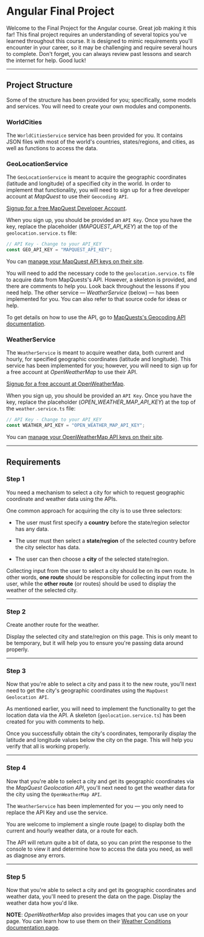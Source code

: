 # Angular Final Project

Welcome to the Final Project for the Angular course. Great job making it this far! This final project requires an understanding of several topics you've learned throughout this course. It is designed to mimic requirements you'll encounter in your career, so it may be challenging and require several hours to complete. Don't forget, you can always review past lessons and search the internet for help. Good luck!

---

## Project Structure

Some of the structure has been provided for you; specifically, some models and services. You will need to create your own modules and components.

### WorldCities

The `WorldCitiesService` service has been provided for you. It contains JSON files with most of the world's countries, states/regions, and cities, as well as functions to access the data.

### GeoLocationService

The `GeoLocationService` is meant to acquire the geographic coordinates (latitude and longitude) of a specified city in the world. In order to implement that functionality, you will need to sign up for a free developer account at _MapQuest_ to use their `Geocoding API`.

[Signup for a free MapQuest Developer Account](https://developer.mapquest.com/plan_purchase/steps/business_edition/business_edition_free/register).

When you sign up, you should be provided an `API Key`. Once you have the key, replace the placeholder (_MAPQUEST_API_KEY_) at the top of the `geolocation.service.ts` file:

```js
// API Key - Change to your API_KEY
const GEO_API_KEY = "MAPQUEST_API_KEY";
```

You can [manage your MapQuest API keys on their site](https://developer.mapquest.com/user/me/apps).

You will need to add the necessary code to the `geolocation.service.ts` file to acquire data from MapQuests's API. However, a skeleton is provided, and there are comments to help you. Look back throughout the lessons if you need help. The other service &mdash; _WeatherService_ (below) &mdash; has been implemented for you. You can also refer to that source code for ideas or help.

To get details on how to use the API, go to [MapQuests's Geocoding API documentation](https://developer.mapquest.com/documentation/geocoding-api/address/get//).


### WeatherService

The `WeatherService` is meant to acquire weather data, both current and hourly, for specified geographic coordinates (latitude and longitude). This service has been implemented for you; however, you will need to sign up for a free account at _OpenWeatherMap_ to use their API.

[Signup for a free account at OpenWeatherMap](https://home.openweathermap.org/users/sign_up).

When you sign up, you should be provided an `API Key`. Once you have the key, replace the placeholder (_OPEN_WEATHER_MAP_API_KEY_) at the top of the `weather.service.ts` file:

```js
// API Key - Change to your API_KEY
const WEATHER_API_KEY = "OPEN_WEATHER_MAP_API_KEY";
```

You can [manage your OpenWeatherMap API keys on their site](https://home.openweathermap.org/api_keys).

---

## Requirements

### Step 1

You need a mechanism to select a city for which to request geographic coordinate and weather data using the APIs.

One common approach for acquiring the city is to use three selectors:

- The user must first specify a **country** before the state/region selector has any data.

- The user must then select a **state/region** of the selected country before the city selector has data.

- The user can then choose a **city** of the selected state/region.

Collecting input from the user to select a city should be on its own route. In other words, **one route** should be responsible for collecting input from the user, while the **other route** (or routes) should be used to display the weather of the selected city.

---

### Step 2

Create another route for the weather.

Display the selected city and state/region on this page. This is only meant to be temporary, but it will help you to ensure you're passing data around properly.

---

### Step 3

Now that you're able to select a city and pass it to the new route, you'll next need to get the city's geographic coordinates using the `MapQuest Geolocation API`.

As mentioned earlier, you will need to implement the functionality to get the location data via the API. A skeleton (`geolocation.service.ts`) has been created for you with comments to help.

Once you successfully obtain the city's coordinates, temporarily display the latitude and longitude values below the city on the page. This will help you verify that all is working properly.

---

### Step 4

Now that you're able to select a city and get its geographic coordinates via the _MapQuest Geolocation API_, you'll next need to get the weather data for the city using the `OpenWeatherMap API`.

The `WeatherService` has been implemented for you &mdash; you only need to replace the API Key and use the service. 

You are welcome to implement a single route (page) to display both the current and hourly weather data, or a route for each.

The API will return quite a bit of data, so you can print the response to the console to view it and determine how to access the data you need, as well as diagnose any errors.

---

### Step 5

Now that you're able to select a city and get its geographic coordinates and weather data, you'll need to present the data on the page. Display the weather data how you'd like.

**NOTE**: <em>OpenWeatherMap</em> also provides images that you can use on your page. You can learn how to use them on their <a target="_blank" href="https://openweathermap.org/weather-conditions">Weather Conditions documentation page</a>.
